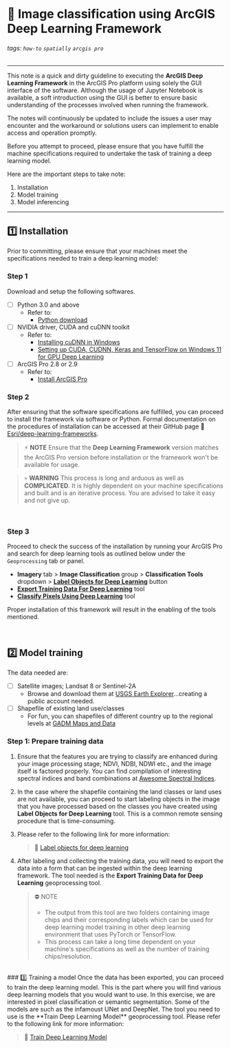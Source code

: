 # 🚀 Image classification using ArcGIS Deep Learning Framework

###### tags: `how-to` `spatially` `arcgis pro`
---------------------------
This note is a quick and dirty guideline to executing the **ArcGIS Deep Learning Framework** in the ArcGIS Pro platform using solely the GUI interface of the software. Although the usage of Jupyter Notebook is available, a soft introduction using the GUI is better to ensure basic understanding of the processes involved when running the framework.

The notes will continuously be updated to include the issues a user may encounter and the workaround or solutions users can implement to enable access and operation promptly. 

Before you attempt to proceed, please ensure that you have fulfill the machine specifications required to undertake the task of training a deep learning model. 

Here are the important steps to take note:

1) Installation
2) Model training
3) Model inferencing

--------------------------
## 1️⃣ Installation

Prior to committing, please ensure that your machines meet the specifications needed to train a deep learning model:

### **Step 1**
Download and setup the following softwares.
- [ ] Python 3.0 and above
    - Refer to:
        - [Python download](https://www.python.org/downloads/)
- [ ] NVIDIA driver, CUDA and cuDNN toolkit
    - Refer to: 
        - [Installing cuDNN in Windows](https://docs.nvidia.com/deeplearning/cudnn/install-guide/index.html#install-windows) 
        - [Setting up CUDA, CUDNN, Keras and TensorFlow on Windows 11 for GPU Deep Learning](https://youtu.be/OEFKlRSd8Ic)
- [ ] ArcGIS Pro 2.8 or 2.9
    - Refer to:
        - [Install ArcGIS Pro](https://pro.arcgis.com/en/pro-app/2.8/get-started/install-and-sign-in-to-arcgis-pro.htm)

### **Step 2**

After ensuring that the software specifications are fulfilled, you can proceed to install the framework via software or Python. Formal documentation on the procedures of installation can be accessed at their GitHub page  🔗 [Esri/deep-learning-frameworks](https://github.com/Esri/deep-learning-frameworks/blob/master/README.md?rmedium=links_esri_com_b_d&rsource=https%3A%2F%2Flinks.esri.com%2Fdeep-learning-framework-install).

> ⚡ **NOTE**
> Ensure that the **Deep Learning Framework** version matches the ArcGIS Pro version before installation or the framework won't be available for usage.


> 💀 **WARNING**
> This process is long and arduous as well as **COMPLICATED**. It is highly dependent on your machine specifications and built and is an iterative process. You are advised to take it easy and not give up. 

<br />

### **Step 3**
Proceed to check the success of the installation by running your ArcGIS Pro and search for deep learning tools as outlined below under the `Geoprocessing` tab or panel.

- **Imagery** tab > **Image Classification** group > **Classification Tools** dropdown > [**Label Objects for Deep Learning**](https://pro.arcgis.com/en/pro-app/2.8/tool-reference/image-analyst/export-training-data-for-deep-learning.htm) button
- [**Export Training Data For Deep Learning**](https://pro.arcgis.com/en/pro-app/2.8/tool-reference/image-analyst/export-training-data-for-deep-learning.htm) tool 
- [**Classify Pixels Using Deep Learning**](https://pro.arcgis.com/en/pro-app/2.8/tool-reference/image-analyst/classify-pixels-using-deep-learning.htm) tool

Proper installation of this framework will result in the enabling of the tools mentioned.

<br />

## 2️⃣ Model training
The data needed are:
- [ ]  Satellite images; Landsat 8 or Sentinel-2A
    - Browse and download them at [USGS Earth Explorer](https://earthexplorer.usgs.gov/)...creating a public account needed. 
- [ ] Shapefile of existing land use/classes
    - For fun, you can shapefiles of different country up to the regional levels at [GADM Maps and Data](https://gadm.org/index.html)

### **Step 1: Prepare training data**
1. Ensure that the features you are trying to classify are enhanced during your image processing stage; NDVI, NDBI, NDWI etc., and the image itself is factored properly. You can find compilation of interesting spectral indices and band combinations at [Awesome Spectral Indices](https://github.com/awesome-spectral-indices/awesome-spectral-indices).

2. In the case where the shapefile containing the land classes or land uses are not available, you can proceed to start labeling objects in the image that you have processed based on the classes you have created using **Label Objects for Deep Learning** tool. This is a common remote sensing procedure that is time-consuming. 
3. Please refer to the following link for more information: 
    > 🔗 [Label objects for deep learning](https://pro.arcgis.com/en/pro-app/2.8/help/analysis/image-analyst/label-objects-for-deep-learning.htm)

4. After labeling and collecting the training data, you will need to export the data into a form that can be ingested within the deep learning framework. The tool needed is the **Export Training Data for Deep Learning** geoprocessing tool. 
    > ⛔ NOTE
    > - The output from this tool are two folders containing image chips and their corresponding labels which can be used for deep learning model training in other deep learning environment that uses PyTorch or TensorFlow. 
    > - This process can take a long time dependent on your machine's specifications as well as the number of training chips/resolution.


<br />
### 3️⃣ Training a model
Once the data has been exported, you can proceed to train the deep learning model. This is the part where you will find various deep learning models that you would want to use. In this exercise, we are interested in pixel classification or semantic segmentation. Some of the models are such as the infamoust UNet and DeepNet. The tool you need to use is the **Train Deep Learning Model** geoprocessing tool. Please refer to the following link for more information:

> 🔗 [Train Deep Learning Model](https://pro.arcgis.com/en/pro-app/2.8/tool-reference/image-analyst/train-deep-learning-model.htm)
